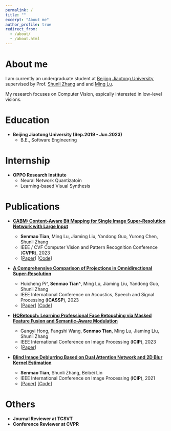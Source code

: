```yaml
---
permalink: /
title: ""
excerpt: "About me"
author_profile: true
redirect_from: 
  - /about/
  - /about.html
---
```


About me
======
I am currently an undergraduate student at [Beijing Jiaotong University](https://www.bjtu.edu.cn/), supervised by Prof. [Shunli Zhang](http://faculty.bjtu.edu.cn/rjxy/8947.html) and and [Ming Lu](https://lu-m13.github.io/). 

My research focuses on Computer Vision, espically interested in low-level visions.


Education
======

* **Beijing Jiaotong University (Sep.2019 - Jun.2023)**
	* B.E., Software Engineering

Internship
======

* **OPPO Research Institute**
	* Neural Network Quantizatoin
	* Learning-based Visual Synthesis

Publications
======

* **[CABM: Content-Aware Bit Mapping for Single Image Super-Resolution Network with Large Input](#)**
	* **Senmao Tian**, Ming Lu, Jiaming Liu, Yandong Guo, Yurong Chen, Shunli Zhang
	* IEEE / CVF Computer Vision and Pattern Recognition Conference (**CVPR**), 2023
	* \[[Paper](https://arxiv.org/abs/2304.06454)\]  \[[Code](https://github.com/Sheldon04/CABM-pytorch)\]

* **[A Comprehensive Comparison of Projections in Omnidirectional Super-Resolution](#)**
	* Huicheng Pi^, **Senmao Tian^**, Ming Lu, Jiaming Liu, Yandong Guo, Shunli Zhang
	* IEEE International Conference on Acoustics, Speech and Signal Processing (**ICASSP**), 2023
	* \[[Paper](https://arxiv.org/abs/2304.06497)\]  \[[Code](#)\]

* **[HQRetouch: Learning Professional Face Retouching via Masked Feature Fusion and Semantic-Aware Modulation](#)**
	* Gangyi Hong, Fangshi Wang, **Senmao Tian**, Ming Lu, Jiaming Liu, Shunli Zhang
	*  IEEE International Conference on Image Processing (**ICIP**), 2023
	* \[[Paper](#)\]

* **[Blind Image Deblurring Based on Dual Attention Network and 2D Blur Kernel Estimation](#)**
	* **Senmao Tian**, Shunli Zhang, Beibei Lin
	* IEEE International Conference on Image Processing  (**ICIP**), 2021
	* \[[Paper](https://ieeexplore.ieee.org/document/9506342)\]  \[[Code](https://github.com/Sheldon04/DADIP-pytorch)\]


	
Others
======
* **Journal Reviewer at TCSVT**
* **Conference Reviewer at CVPR**


